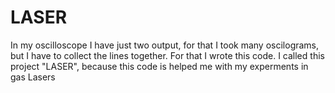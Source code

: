 # LASER
In my oscilloscope I have just two output, for that I took many oscilograms, but I have to collect the lines together. For that I wrote this code.
I called this project "LASER", because this code is helped me with my experments in gas Lasers
